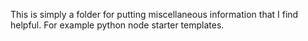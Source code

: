 This is simply a folder for putting miscellaneous information that I find helpful.  For example python node starter templates.
